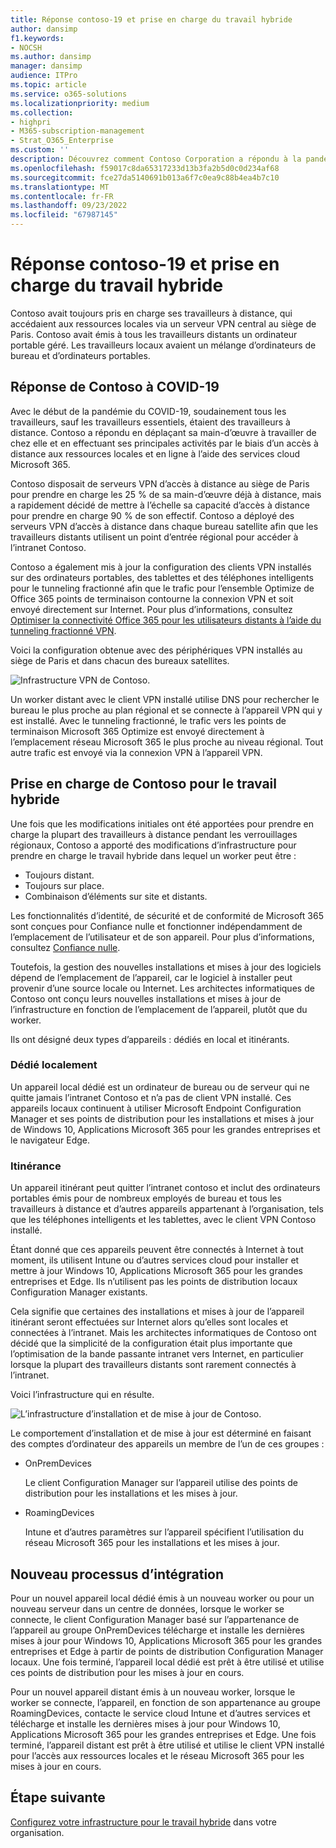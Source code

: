 ```yaml
---
title: Réponse contoso-19 et prise en charge du travail hybride
author: dansimp
f1.keywords:
- NOCSH
ms.author: dansimp
manager: dansimp
audience: ITPro
ms.topic: article
ms.service: o365-solutions
ms.localizationpriority: medium
ms.collection:
- highpri
- M365-subscription-management
- Strat_O365_Enterprise
ms.custom: ''
description: Découvrez comment Contoso Corporation a répondu à la pandémie du COVID-19 et a conçu son infrastructure d’installation et de mise à jour logicielle pour le travail hybride.
ms.openlocfilehash: f59017c8da65317233d13b3fa2b5d0c0d234af68
ms.sourcegitcommit: fce27da5140691b013a6f7c0ea9c88b4ea4b7c10
ms.translationtype: MT
ms.contentlocale: fr-FR
ms.lasthandoff: 09/23/2022
ms.locfileid: "67987145"
---
```

# <a name="contosos-covid-19-response-and-support-for-hybrid-work"></a>Réponse contoso-19 et prise en charge du travail hybride

Contoso avait toujours pris en charge ses travailleurs à distance, qui accédaient aux ressources locales via un serveur VPN central au siège de Paris. Contoso avait émis à tous les travailleurs distants un ordinateur portable géré. Les travailleurs locaux avaient un mélange d’ordinateurs de bureau et d’ordinateurs portables.

## <a name="contosos-response-to-covid-19"></a>Réponse de Contoso à COVID-19

Avec le début de la pandémie du COVID-19, soudainement tous les travailleurs, sauf les travailleurs essentiels, étaient des travailleurs à distance. Contoso a répondu en déplaçant sa main-d’œuvre à travailler de chez elle et en effectuant ses principales activités par le biais d’un accès à distance aux ressources locales et en ligne à l’aide des services cloud Microsoft 365.

Contoso disposait de serveurs VPN d’accès à distance au siège de Paris pour prendre en charge les 25 % de sa main-d’œuvre déjà à distance, mais a rapidement décidé de mettre à l’échelle sa capacité d’accès à distance pour prendre en charge 90 % de son effectif. Contoso a déployé des serveurs VPN d’accès à distance dans chaque bureau satellite afin que les travailleurs distants utilisent un point d’entrée régional pour accéder à l’intranet Contoso.

Contoso a également mis à jour la configuration des clients VPN installés sur des ordinateurs portables, des tablettes et des téléphones intelligents pour le tunneling fractionné afin que le trafic pour l’ensemble Optimize de Office 365 points de terminaison contourne la connexion VPN et soit envoyé directement sur Internet. Pour plus d’informations, consultez [Optimiser la connectivité Office 365 pour les utilisateurs distants à l’aide du tunneling fractionné VPN](../enterprise/microsoft-365-vpn-split-tunnel.md).

Voici la configuration obtenue avec des périphériques VPN installés au siège de Paris et dans chacun des bureaux satellites. 

![Infrastructure VPN de Contoso.](../media/contoso-remote-onsite-work/contoso-vpn-infrastructure.png)

Un worker distant avec le client VPN installé utilise DNS pour rechercher le bureau le plus proche au plan régional et se connecte à l’appareil VPN qui y est installé. Avec le tunneling fractionné, le trafic vers les points de terminaison Microsoft 365 Optimize est envoyé directement à l’emplacement réseau Microsoft 365 le plus proche au niveau régional. Tout autre trafic est envoyé via la connexion VPN à l’appareil VPN.

## <a name="contosos-support-for-hybrid-work"></a>Prise en charge de Contoso pour le travail hybride

Une fois que les modifications initiales ont été apportées pour prendre en charge la plupart des travailleurs à distance pendant les verrouillages régionaux, Contoso a apporté des modifications d’infrastructure pour prendre en charge le travail hybride dans lequel un worker peut être :

- Toujours distant.
- Toujours sur place.
- Combinaison d’éléments sur site et distants.

Les fonctionnalités d’identité, de sécurité et de conformité de Microsoft 365 sont conçues pour Confiance nulle et fonctionner indépendamment de l’emplacement de l’utilisateur et de son appareil. Pour plus d’informations, consultez [Confiance nulle](https://www.microsoft.com/security/business/zero-trust).

Toutefois, la gestion des nouvelles installations et mises à jour des logiciels dépend de l’emplacement de l’appareil, car le logiciel à installer peut provenir d’une source locale ou Internet. Les architectes informatiques de Contoso ont conçu leurs nouvelles installations et mises à jour de l’infrastructure en fonction de l’emplacement de l’appareil, plutôt que du worker.

Ils ont désigné deux types d’appareils : dédiés en local et itinérants.

### <a name="dedicated-on-premises"></a>Dédié localement

Un appareil local dédié est un ordinateur de bureau ou de serveur qui ne quitte jamais l’intranet Contoso et n’a pas de client VPN installé. Ces appareils locaux continuent à utiliser Microsoft Endpoint Configuration Manager et ses points de distribution pour les installations et mises à jour de Windows 10, Applications Microsoft 365 pour les grandes entreprises et le navigateur Edge.

### <a name="roaming"></a>Itinérance

Un appareil itinérant peut quitter l’intranet contoso et inclut des ordinateurs portables émis pour de nombreux employés de bureau et tous les travailleurs à distance et d’autres appareils appartenant à l’organisation, tels que les téléphones intelligents et les tablettes, avec le client VPN Contoso installé. 

Étant donné que ces appareils peuvent être connectés à Internet à tout moment, ils utilisent Intune ou d’autres services cloud pour installer et mettre à jour Windows 10, Applications Microsoft 365 pour les grandes entreprises et Edge. Ils n’utilisent pas les points de distribution locaux Configuration Manager existants.

Cela signifie que certaines des installations et mises à jour de l’appareil itinérant seront effectuées sur Internet alors qu’elles sont locales et connectées à l’intranet. Mais les architectes informatiques de Contoso ont décidé que la simplicité de la configuration était plus importante que l’optimisation de la bande passante intranet vers Internet, en particulier lorsque la plupart des travailleurs distants sont rarement connectés à l’intranet.

Voici l’infrastructure qui en résulte.

![L’infrastructure d’installation et de mise à jour de Contoso.](../media/contoso-remote-onsite-work/contoso-updates-infrastructure.png)

Le comportement d’installation et de mise à jour est déterminé en faisant des comptes d’ordinateur des appareils un membre de l’un de ces groupes :

- OnPremDevices

  Le client Configuration Manager sur l’appareil utilise des points de distribution pour les installations et les mises à jour.

- RoamingDevices

  Intune et d’autres paramètres sur l’appareil spécifient l’utilisation du réseau Microsoft 365 pour les installations et les mises à jour.

## <a name="new-onboarding-process"></a>Nouveau processus d’intégration

Pour un nouvel appareil local dédié émis à un nouveau worker ou pour un nouveau serveur dans un centre de données, lorsque le worker se connecte, le client Configuration Manager basé sur l’appartenance de l’appareil au groupe OnPremDevices télécharge et installe les dernières mises à jour pour Windows 10, Applications Microsoft 365 pour les grandes entreprises et Edge à partir de points de distribution Configuration Manager locaux. Une fois terminé, l’appareil local dédié est prêt à être utilisé et utilise ces points de distribution pour les mises à jour en cours.

Pour un nouvel appareil distant émis à un nouveau worker, lorsque le worker se connecte, l’appareil, en fonction de son appartenance au groupe RoamingDevices, contacte le service cloud Intune et d’autres services et télécharge et installe les dernières mises à jour pour Windows 10, Applications Microsoft 365 pour les grandes entreprises et Edge. Une fois terminé, l’appareil distant est prêt à être utilisé et utilise le client VPN installé pour l’accès aux ressources locales et le réseau Microsoft 365 pour les mises à jour en cours.

## <a name="next-step"></a>Étape suivante

[Configurez votre infrastructure pour le travail hybride](empower-people-to-work-remotely.md) dans votre organisation.
